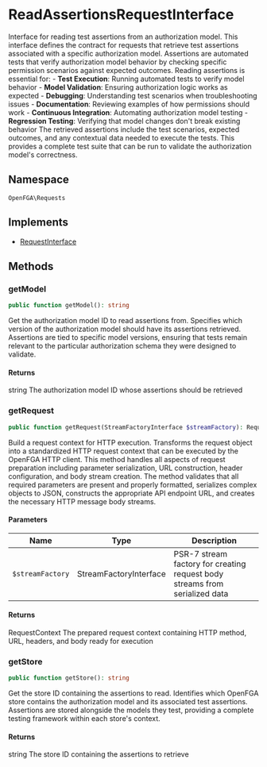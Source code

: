 # ReadAssertionsRequestInterface

Interface for reading test assertions from an authorization model. This interface defines the contract for requests that retrieve test assertions associated with a specific authorization model. Assertions are automated tests that verify authorization model behavior by checking specific permission scenarios against expected outcomes. Reading assertions is essential for: - **Test Execution**: Running automated tests to verify model behavior - **Model Validation**: Ensuring authorization logic works as expected - **Debugging**: Understanding test scenarios when troubleshooting issues - **Documentation**: Reviewing examples of how permissions should work - **Continuous Integration**: Automating authorization model testing - **Regression Testing**: Verifying that model changes don&#039;t break existing behavior The retrieved assertions include the test scenarios, expected outcomes, and any contextual data needed to execute the tests. This provides a complete test suite that can be run to validate the authorization model&#039;s correctness.

## Namespace
`OpenFGA\Requests`

## Implements
* [RequestInterface](Requests/RequestInterface.md)



## Methods
### getModel


```php
public function getModel(): string
```

Get the authorization model ID to read assertions from. Specifies which version of the authorization model should have its assertions retrieved. Assertions are tied to specific model versions, ensuring that tests remain relevant to the particular authorization schema they were designed to validate.


#### Returns
string
 The authorization model ID whose assertions should be retrieved

### getRequest


```php
public function getRequest(StreamFactoryInterface $streamFactory): RequestContext
```

Build a request context for HTTP execution. Transforms the request object into a standardized HTTP request context that can be executed by the OpenFGA HTTP client. This method handles all aspects of request preparation including parameter serialization, URL construction, header configuration, and body stream creation. The method validates that all required parameters are present and properly formatted, serializes complex objects to JSON, constructs the appropriate API endpoint URL, and creates the necessary HTTP message body streams.

#### Parameters
| Name | Type | Description |
|------|------|-------------|
| `$streamFactory` | StreamFactoryInterface | PSR-7 stream factory for creating request body streams from serialized data |

#### Returns
RequestContext
 The prepared request context containing HTTP method, URL, headers, and body ready for execution

### getStore


```php
public function getStore(): string
```

Get the store ID containing the assertions to read. Identifies which OpenFGA store contains the authorization model and its associated test assertions. Assertions are stored alongside the models they test, providing a complete testing framework within each store&#039;s context.


#### Returns
string
 The store ID containing the assertions to retrieve

